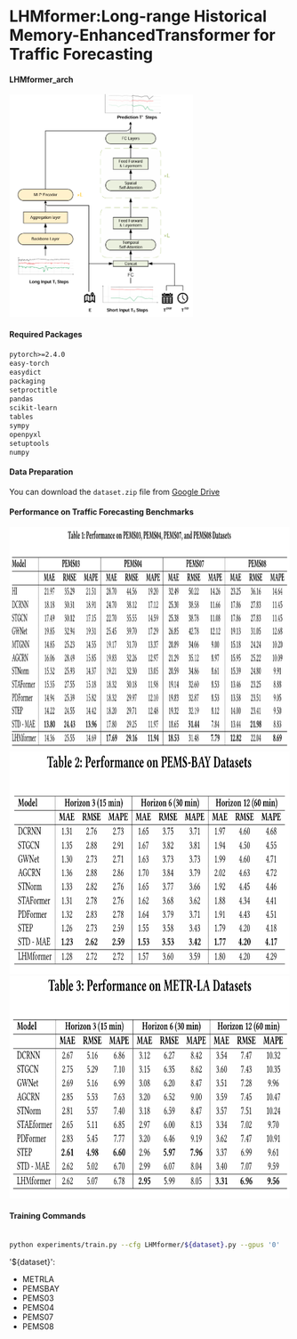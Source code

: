 # LHMformer:Long-range Historical Memory-EnhancedTransformer for Traffic Forecasting

#### LHMformer_arch

<img src="figures/LHMformer_arch.png" height="400"/>

#### Required Packages

```
pytorch>=2.4.0
easy-torch
easydict
packaging
setproctitle
pandas
scikit-learn
tables
sympy
openpyxl
setuptools
numpy
```

#### Data Preparation

You can download the `dataset.zip` file from [Google Drive](https://drive.google.com/file/d/19c8YJDuRIQEsgPWSP_UcIVF_Vqq0fRFV/view?usp=drive_link)

#### Performance on Traffic Forecasting Benchmarks
<img src="figures/Performance .png" height="400"/>
<img src="figures/Performance  (2).png" height="400"/>
<img src="figures/Performance  (3).png" height="400"/>

#### Training Commands

```bash

python experiments/train.py --cfg LHMformer/${dataset}.py --gpus '0'


```

'${dataset}':
- METRLA
- PEMSBAY
- PEMS03
- PEMS04
- PEMS07
- PEMS08


